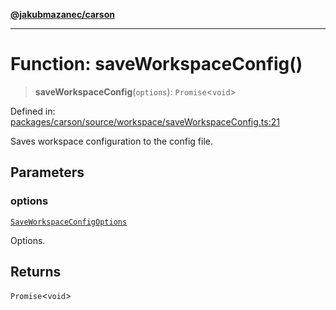 [**@jakubmazanec/carson**](../README.md)

---

# Function: saveWorkspaceConfig()

> **saveWorkspaceConfig**(`options`): `Promise`\<`void`\>

Defined in:
[packages/carson/source/workspace/saveWorkspaceConfig.ts:21](https://github.com/jakubmazanec/tools/blob/90a5050fae768000bb00b2044438762c3c8c0f98/packages/carson/source/workspace/saveWorkspaceConfig.ts#L21)

Saves workspace configuration to the config file.

## Parameters

### options

[`SaveWorkspaceConfigOptions`](../type-aliases/SaveWorkspaceConfigOptions.md)

Options.

## Returns

`Promise`\<`void`\>
